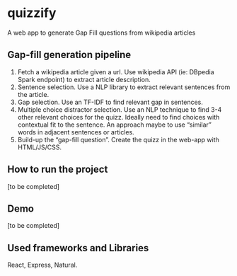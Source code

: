 # quizzify
A web app to generate Gap Fill questions from wikipedia articles

## Gap-fill generation pipeline

1. Fetch a wikipedia article given a url.
Use wikipedia API (ie: DBpedia Spark endpoint) to extract article description.
2. Sentence selection.
Use a NLP library to extract relevant sentences from the article.
3. Gap selection.
Use an TF-IDF to find relevant gap in sentences.
4. Multiple choice distractor selection.
Use an NLP technique to find 3-4 other relevant choices for the quizz.  Ideally need to find choices with contextual fit to the sentence. An approach maybe to use “similar” words in adjacent sentences or articles.
5. Build-up the “gap-fill question”.
Create the quizz in the web-app with HTML/JS/CSS.


## How to run the project

[to be completed]

## Demo

[to be completed]

## Used frameworks and Libraries

React, Express, Natural.
